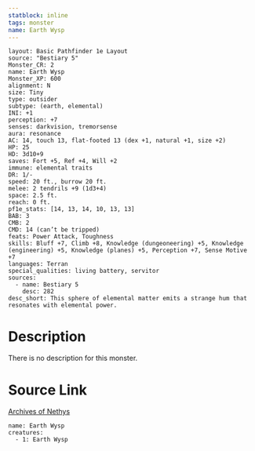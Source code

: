 ```yaml
---
statblock: inline
tags: monster
name: Earth Wysp
---
```

```statblock
layout: Basic Pathfinder 1e Layout
source: "Bestiary 5"
Monster_CR: 2
name: Earth Wysp
Monster_XP: 600
alignment: N
size: Tiny
type: outsider
subtype: (earth, elemental)
INI: +1
perception: +7
senses: darkvision, tremorsense
aura: resonance
AC: 14, touch 13, flat-footed 13 (dex +1, natural +1, size +2)
HP: 25
HD: 3d10+9
saves: Fort +5, Ref +4, Will +2
immune: elemental traits
DR: 1/-
speed: 20 ft., burrow 20 ft.
melee: 2 tendrils +9 (1d3+4)
space: 2.5 ft.
reach: 0 ft.
pf1e_stats: [14, 13, 14, 10, 13, 13]
BAB: 3
CMB: 2
CMD: 14 (can’t be tripped)
feats: Power Attack, Toughness
skills: Bluff +7, Climb +8, Knowledge (dungeoneering) +5, Knowledge (engineering) +5, Knowledge (planes) +5, Perception +7, Sense Motive +7
languages: Terran
special_qualities: living battery, servitor
sources:
  - name: Bestiary 5
    desc: 282
desc_short: This sphere of elemental matter emits a strange hum that resonates with elemental power.
```
# Description
There is no description for this monster.
# Source Link
[Archives of Nethys](https://aonprd.com/MonsterDisplay.aspx?ItemName=Earth%20Wysp)
```encounter-table
name: Earth Wysp
creatures:
  - 1: Earth Wysp
```
